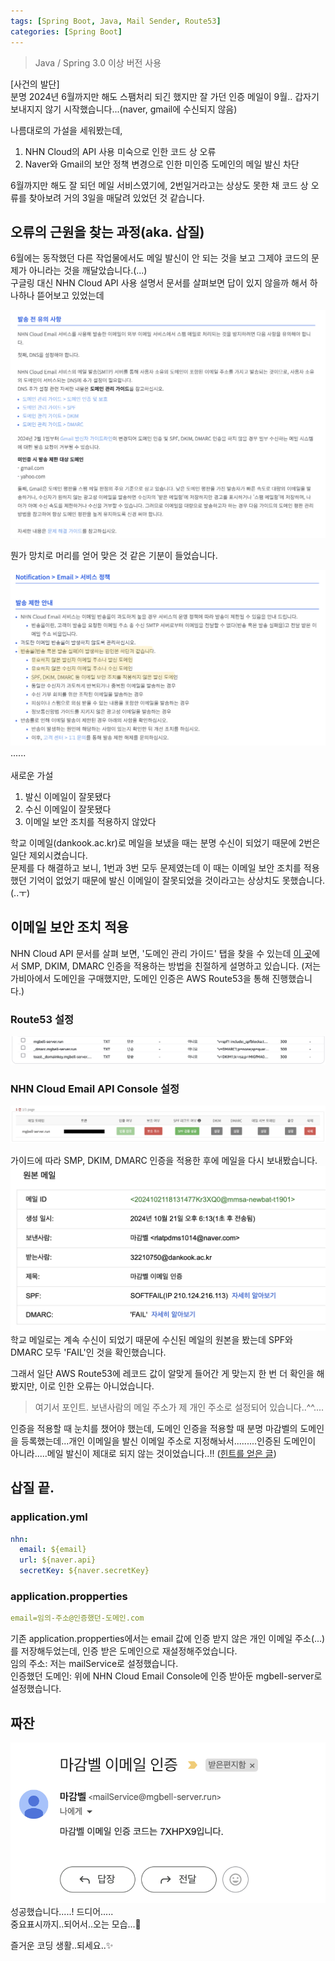 ```yaml
---
tags: [Spring Boot, Java, Mail Sender, Route53]
categories: [Spring Boot]
---
```


> Java / Spring 3.0 이상 버전 사용<br>


[사건의 발단] <br>
분명 2024년 6월까지만 해도 스팸처리 되긴 했지만 잘 가던 인증 메일이 9월.. 갑자기 보내지지 않기 시작했습니다...(naver, gmail에 수신되지 않음)

나름대로의 가설을 세워봤는데,<br>
1. NHN Cloud의 API 사용 미숙으로 인한 코드 상 오류
2. Naver와 Gmail의 보안 정책 변경으로 인한 미인증 도메인의 메일 발신 차단

6월까지만 해도 잘 되던 메일 서비스였기에, 2번일거라고는 상상도 못한 채 코드 상 오류를 찾아보려 거의 3일을 매달려 있었던 것 같습니다.

## 오류의 근원을 찾는 과정(aka. 삽질)
6월에는 동작했던 다른 작업물에서도 메일 발신이 안 되는 것을 보고 그제야 코드의 문제가 아니라는 것을 깨달았습니다.(...) <br>
구글링 대신 NHN Cloud API 사용 설명서 문서를 살펴보면 답이 있지 않을까 해서 하나하나 뜯어보고 있었는데


![NHN Cloud API 사용 설명서](../assets/img/nhn-cloud.png)

뭔가 망치로 머리를 얻어 맞은 것 같은 기분이 들었습니다.<br>

![NHN Cloud API 사용 설명서-2](../assets/img/nhn-cloud-2.png)
......<br><br>
새로운 가설<br>
1. 발신 이메일이 잘못됐다
2. 수신 이메일이 잘못됐다
3. 이메일 보안 조치를 적용하지 않았다

학교 이메일(dankook.ac.kr)로 메일을 보냈을 때는 분명 수신이 되었기 때문에 2번은 일단 제외시켰습니다.<br>
문제를 다 해결하고 보니, 1번과 3번 모두 문제였는데 이 때는 이메일 보안 조치를 적용했던 기억이 없었기 때문에 발신 이메일이 잘못되었을 것이라고는 상상치도 못했습니다.(..ㅜ)

## 이메일 보안 조치 적용
NHN Cloud API 문서를 살펴 보면, '도메인 관리 가이드' 탭을 찾을 수 있는데 [이 곳](https://docs.nhncloud.com/ko/Notification/Email/ko/smtp-guide/)에서 SMP, DKIM, DMARC 인증을 적용하는 방법을 친절하게 설명하고 있습니다. (저는 가비아에서 도메인을 구매했지만, 도메인 인증은 AWS Route53을 통해 진행했습니다.)

### Route53 설정
![route53-setting](../assets/img/route53-setting.png)

### NHN Cloud Email API Console 설정
![인증받은 도메인](../assets/img/verified-domain.png)

가이드에 따라 SMP, DKIM, DMARC 인증을 적용한 후에 메일을 다시 보내봤습니다.
![수신 된 이메일 원본 보기](../assets/img/email.png)
학교 메일로는 계속 수신이 되었기 때문에 수신된 메일의 원본을 봤는데 SPF와 DMARC 모두 'FAIL'인 것을 확인했습니다.

그래서 일단 AWS Route53에 레코드 값이 알맞게 들어간 게 맞는지 한 번 더 확인을 해봤지만, 이로 인한 오류는 아니었습니다.

> 여기서 포인트. 보낸사람의 메일 주소가 제 개인 주소로 설정되어 있습니다..^^....

인증을 적용할 때 눈치를 챘어야 했는데, 도메인 인증을 적용할 때 분명 마감벨의 도메인을 등록했는데...개인 이메일을 발신 이메일 주소로 지정해놔서.........인증된 도메인이 아니라.....메일 발신이 제대로 되지 않는 것이었습니다..!! ([힌트를 얻은 글](https://www.cloudflare.com/ko-kr/learning/dns/dns-records/dns-dmarc-record/))

## 삽질 끝.
### application.yml
```yaml
nhn:
  email: ${email}
  url: ${naver.api}
  secretKey: ${naver.secretKey}
```
### application.propperties
```yaml
email=임의-주소@인증했던-도메인.com
```
기존 application.propperties에서는 email 값에 인증 받지 않은 개인 이메일 주소(...)를 저장해두었는데, 인증 받은 도메인으로 재설정해주었습니다.<br>
임의 주소: 저는 mailService로 설정했습니다.<br>
인증했던 도메인: 위에 NHN Cloud Email Console에 인증 받아둔 mgbell-server로 설정했습니다.


## 짜잔
![이메일 인증 성공](../assets/img/mail-recieve-success.png)
성공했습니다.....! 드디어.....<br>
중요표시까지..되어서..오는 모습...🥵

즐거운 코딩 생활..되세요..✨